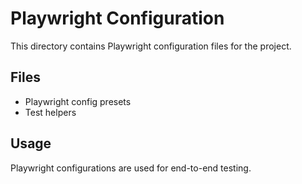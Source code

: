 # Playwright Configuration

This directory contains Playwright configuration files for the project.

## Files

- Playwright config presets
- Test helpers

## Usage

Playwright configurations are used for end-to-end testing.